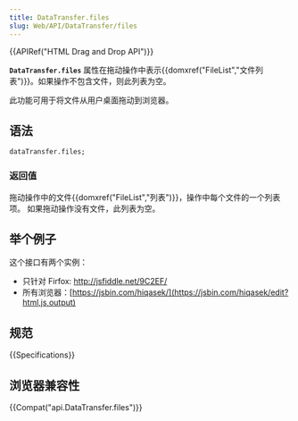 ```yaml
---
title: DataTransfer.files
slug: Web/API/DataTransfer/files
---
```

{{APIRef("HTML Drag and Drop API")}}

**`DataTransfer.files`** 属性在拖动操作中表示{{domxref("FileList","文件列表")}}。如果操作不包含文件，则此列表为空。

此功能可用于将文件从用户桌面拖动到浏览器。

## 语法

```plain
dataTransfer.files;
```

### 返回值

拖动操作中的文件{{domxref("FileList","列表")}}，操作中每个文件的一个列表项。 如果拖动操作没有文件，此列表为空。

## 举个例子

这个接口有两个实例：

- 只针对 Firfox: <http://jsfiddle.net/9C2EF/>
- 所有浏览器：[https://jsbin.com/hiqasek/](https://jsbin.com/hiqasek/edit?html,js,output)

## 规范

{{Specifications}}

## 浏览器兼容性

{{Compat("api.DataTransfer.files")}}
